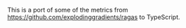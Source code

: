 This is a port of some of the metrics from https://github.com/explodinggradients/ragas to TypeScript.
